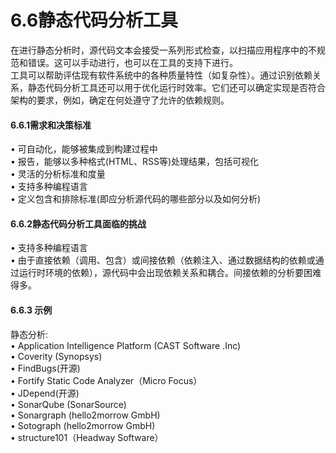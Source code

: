 # 6.6静态代码分析工具

在进行静态分析时，源代码文本会接受一系列形式检查，以扫描应用程序中的不规范和错误。这可以手动进行，也可以在工具的支持下进行。\
工具可以帮助评估现有软件系统中的各种质量特性（如复杂性）。通过识别依赖关系，静态代码分析工具还可以用于优化运行时效率。它们还可以确定实现是否符合架构的要求，例如，确定在何处遵守了允许的依赖规则。

#### &#xD;6.6.1需求和决策标准

• 可自动化，能够被集成到构建过程中\
• 报告，能够以多种格式(HTML、RSS等)处理结果，包括可视化\
• 灵活的分析标准和度量\
• 支持多种编程语言\
• 定义包含和排除标准(即应分析源代码的哪些部分以及如何分析)

#### &#xD;6.6.2静态代码分析工具面临的挑战

• 支持多种编程语言\
• 由于直接依赖（调用、包含）或间接依赖（依赖注入、通过数据结构的依赖或通过运行时环境的依赖），源代码中会出现依赖关系和耦合。间接依赖的分析要困难得多。

#### &#xD;6.6.3 示例

静态分析:\
• Application Intelligence Platform (CAST Software .Inc)\
• Coverity (Synopsys)\
• FindBugs(开源)\
• Fortify Static Code Analyzer（Micro Focus）\
• JDepend(开源)\
• SonarQube (SonarSource)\
• Sonargraph (hello2morrow GmbH)\
• Sotograph (hello2morrow GmbH)\
• structure101（Headway Software）
